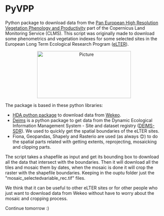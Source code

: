 # PyVPP

Python package to download data from the [Pan European High Resolution Vegetation Phenology and Productivity](https://land.copernicus.eu/pan-european/biophysical-parameters/high-resolution-vegetation-phenology-and-productivity) part of the Copernicus Land Monitoring Service (CLMS). This script was originally made to download some phenometrics and vegetation indexes for some selected sites in the European Long Term Ecological Research Program ([eLTER](https://elter-ri.eu/)). 

<p align="center">
<img src="https://encrypted-tbn0.gstatic.com/images?q=tbn:ANd9GcRTt8DxTzQLF9HztgmOpvdLARFGV7RkbgaBunXl28suqw&s" 
        alt="Picture" 
        width="300" 
        height="150" 
        style="display: block; margin: 0 auto" />
</p>

The package is based in these python libraries:

- [HDA python package](https://pypi.org/project/hda/) to download data from [Wekeo](https://www.wekeo.eu/). 
- [Deims](https://pypi.org/project/deims/) is a python package to get data from the Dynamic Ecological Information Management System - Site and dataset registry ([DEIMS-SDR](https://deims.org/)). We used to quickly get the spatial boundaries of the eLTER sites.
- Fiona, Geopandas, Shapely and Rasterio are used (as always :blush:) to do the spatial parts related with getting extents, reprojecting, mosaicking and clipping parts.

The script takes a shapefile as input and get its bounding box to download all the data that intersect with the boundaries. Then it will download all the tiles and mosaic them by dates, when the mosaic is done it will crop the raster with the shapefile boundaries. Keeping in the ouptu folder just the "mosaic_selectedvariable_rec.tif" files. 

We think that it can be useful to other eLTER sites or for other people who just want to download data from Wekeo without have to worry about the mosaic and cropping process. 

Continue tomorrow :) 
